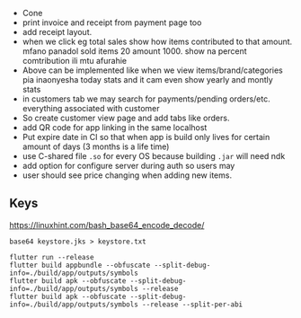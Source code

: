 - Cone
- print invoice and receipt from payment page too
- add receipt layout.
- when we click eg total sales show how items contributed to that amount. mfano panadol sold items 20 amount 1000. show na percent comtribution ili mtu afurahie
- Above can be implemented like when we view items/brand/categories pia inaonyesha today stats and it cam even show yearly and montly stats
- in customers tab we may search for payments/pending orders/etc. everything associated with
  customer
- So create customer view page and add tabs like orders.
- add QR code for app linking in the same localhost
- Put expire date in CI so that when app is build only lives for certain amount of days (3 months is
  a life time)
- use C-shared file `.so` for every OS because building `.jar` will need ndk
- add option for configure server during auth so users may
- user should see price changing when adding new items.

## Keys

https://linuxhint.com/bash_base64_encode_decode/

```aidl
base64 keystore.jks > keystore.txt
```

```aidl
flutter run --release
flutter build appbundle --obfuscate --split-debug-info=./build/app/outputs/symbols
flutter build apk --obfuscate --split-debug-info=./build/app/outputs/symbols --release
flutter build apk --obfuscate --split-debug-info=./build/app/outputs/symbols --release --split-per-abi
```